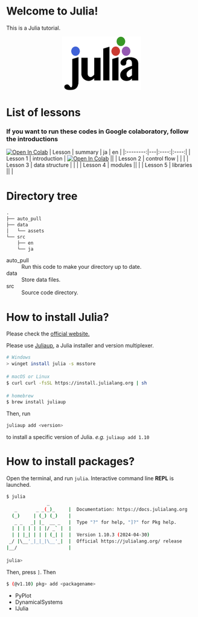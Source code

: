 # Welcome to Julia!
This is a Julia tutorial.
<a name="logo"/>
<div align="center">
<a href="https://julialang.org/" target="_blank">
<img src="data/assets/logo.svg" alt="Julia Logo" width="210" height="142"></img>
</a>
</div>

# List of lessons

### If you want to run these codes in Google colaboratory, follow the introductions 
[![Open In Colab](https://colab.research.google.com/assets/colab-badge.svg)](https://colab.research.google.com/github/ageron/julia_notebooks/blob/master/Julia_Colab_Notebook_Template.ipynb)
| Lesson | summary | ja | en |
|:--------:|---|:----:|:----:|
| Lesson 1 | introduction | [![Open In Colab](https://colab.research.google.com/assets/colab-badge.svg)]() ||
| Lesson 2 | control flow |  |  |
| Lesson 3 | data structure | |  |
| Lesson 4 | modules ||  |
| Lesson 5 | libraries ||  |


# Directory tree

```
.
├── auto_pull
├── data
│   └── assets
└── src
    ├── en
    └── ja
```

<dl>
  <dt>auto_pull</dt>
  <dd>Run this code to make your directory up to date.</dd>
  <dt>data</dt>
  <dd>Store data files.</dd>
  <dt>src</dt>
  <dd>Source code directory.</dd>
</dl>


# How to install Julia?
Please check the [official website.](https://julialang.org/downloads/)

Please use [Juliaup](https://github.com/JuliaLang/juliaup), a Julia installer and version multiplexer.

```sh
# Windows
> winget install julia -s msstore

# macOS or Linux
$ curl curl -fsSL https://install.julialang.org | sh

# homebrew
$ brew install juliaup
```

Then, run
```sh
juliaup add <version>
```
to install a specific version of Julia. *e.g.* ```juliaup add 1.10```


# How to install packages?
Open the terminal, and run ```julia```. Interactive command line **REPL** is launched.

```sh
$ julia
               _
   _       _ _(_)_     |  Documentation: https://docs.julialang.org
  (_)     | (_) (_)    |
   _ _   _| |_  __ _   |  Type "?" for help, "]?" for Pkg help.
  | | | | | | |/ _` |  |
  | | |_| | | | (_| |  |  Version 1.10.3 (2024-04-30)
 _/ |\__'_|_|_|\__'_|  |  Official https://julialang.org/ release
|__/                   |

julia>
```
Then, press ```]```. Then
```sh
$ (@v1.10) pkg> add <packagename>
```
- PyPlot 
- DynamicalSystems
- IJulia



